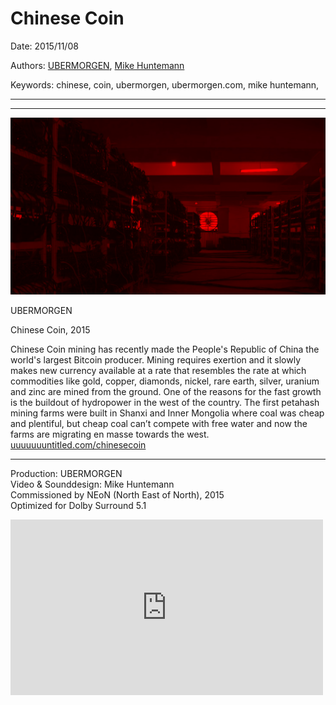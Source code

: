 # Chinese Coin

Date: 2015/11/08

Authors: [UBERMORGEN](http://www.ubermorgen.com), [Mike Huntemann](http://www.mikehuntemann.de)

Keywords: chinese, coin, ubermorgen, ubermorgen.com, mike huntemann, 

---
---

![](chinese-coin.jpg)

UBERMORGEN

Chinese Coin, 2015

Chinese Coin mining has recently made the People's Republic of China the world's largest Bitcoin producer. Mining requires exertion and it slowly makes new currency available at a rate that resembles the rate at which commodities like gold, copper, diamonds, nickel, rare earth, silver, uranium and zinc are mined from the ground. One of the reasons for the fast growth is the buildout of hydropower in the west of the country. The first petahash mining farms were built in Shanxi and Inner Mongolia where coal was cheap and plentiful, but cheap coal can’t compete with free water and now the farms are migrating en masse towards the west.  
[uuuuuuuntitled.com/chinesecoin](http://uuuuuuuntitled.com/chinesecoin) 

---
Production: UBERMORGEN  
Video & Sounddesign: Mike Huntemann  
Commissioned by NEoN (North East of North), 2015  
Optimized for Dolby Surround 5.1  


<iframe src="https://player.vimeo.com/video/145141943?title=0&byline=0&portrait=0" width="500" height="281" frameborder="0" webkitallowfullscreen mozallowfullscreen allowfullscreen></iframe>
